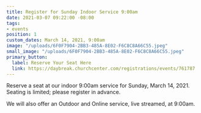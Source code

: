 ```yaml
---
title: Register for Sunday Indoor Service 9:00am
date: 2021-03-07 09:22:00 -08:00
tags:
- events
position: 1
custom_dates: March 14, 2021, 9:00am
image: "/uploads/6F0F7904-2BB3-485A-8E02-F6C8C8A66C55.jpeg"
small_image: "/uploads/6F0F7904-2BB3-485A-8E02-F6C8C8A66C55.jpeg"
primary_button:
  label: Reserve Your Seat Here
  link: https://daybreak.churchcenter.com/registrations/events/761787
---
```


Reserve a seat at our indoor 9:00am service for Sunday, March 14, 2021.  Seating is limited; please register in advance.

We will also offer an Outdoor and Online service, live streamed, at 9:00am.  